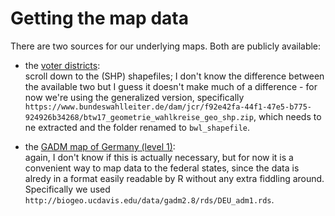 # Getting the map data

There are two sources for our underlying maps. Both are publicly available:

- the [voter districts](https://www.bundeswahlleiter.de/bundestagswahlen/2017/wahlkreiseinteilung/downloads.html):  
  scroll down to the (SHP) shapefiles; I don't know the difference between the available two but I guess it doesn't make much of a difference - for now we're using the generalized version, specifically `https://www.bundeswahlleiter.de/dam/jcr/f92e42fa-44f1-47e5-b775-924926b34268/btw17_geometrie_wahlkreise_geo_shp.zip`, which needs to ne extracted and the folder renamed to `bwl_shapefile`.
 
- the [GADM map of Germany (level 1)](http://gadm.org/download):  
  again, I don't know if this is actually necessary, but for now it is a convenient way to map data to the federal states, since the data is alredy in a format easily readable by R without any extra fiddling around. Specifically we used `http://biogeo.ucdavis.edu/data/gadm2.8/rds/DEU_adm1.rds`.
